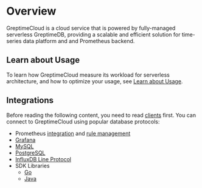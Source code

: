 # Overview

GreptimeCloud is a cloud service that is powered by fully-managed serverless GreptimeDB, providing a scalable and efficient solution for time-series data platform and and Prometheus backend.

## Learn about Usage

To learn how GreptimeCloud measure its workload for serverless architecture, and how to optimize your usage, see [Learn about Usage](usage.md).

## Integrations

Before reading the following content, you need to read [clients](/v0.3/user-guide/clients/overview.md) first. You can connect to GreptimeCloud using popular database protocols:

- Prometheus [integration](./integrations/prometheus/quick-setup.md) and [rule management](./integrations/prometheus/rule-management.md)
- [Grafana](./integrations/grafana.md)
- [MySQL](./integrations/mysql.md)
- [PostgreSQL](./integrations/postgresql.md)
- [InfluxDB Line Protocol](./integrations/influxdb.md)
- SDK Libraries
  - [Go](./integrations/sdk-libraries/go.md)
  - [Java](./integrations/sdk-libraries/java.md)
